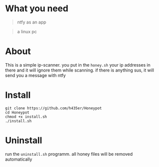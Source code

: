 # What you need
>ntfy as an app

>a linux pc
# About
This is a simple ip-scanner. you put in the ```honey.sh``` your ip addresses in there and it will ignore them while scanning. if there is anything sus, it will send you a message with ntfy

# Install
```
git clone https://github.com/h435er/Honeypot
cd Honeypot
chmod +x install.sh
./install.sh
```
# Uninstall
run the ```uninstall.sh``` programm. all honey files will be removed automatically
